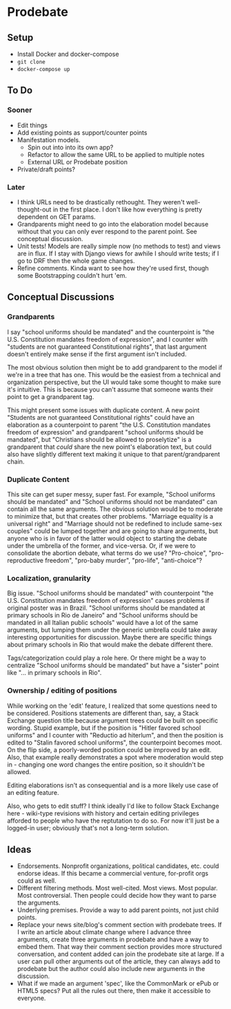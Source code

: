 # Prodebate

## Setup
- Install Docker and docker-compose
- `git clone`
- `docker-compose up`

## To Do

### Sooner
- Edit things
- Add existing points as support/counter points
- Manifestation models.
	- Spin out into into its own app?
	- Refactor to allow the same URL to be applied to multiple notes
	- External URL or Prodebate position
- Private/draft points?

### Later
- I think URLs need to be drastically rethought. They weren't well-thought-out in the first place. I don't like how everything is pretty dependent on GET params. 
- Grandparents might need to go into the elaboration model because without that you can only ever respond to the parent point. See conceptual discussion.
- Unit tests! Models are really simple now (no methods to test) and views are in flux. If I stay with Django views for awhile I should write tests; if I go to DRF then the whole game changes.
- Refine comments. Kinda want to see how they're used first, though some Bootstrapping couldn't hurt 'em.

## Conceptual Discussions

### Grandparents

I say "school uniforms should be mandated" and the counterpoint is "the U.S. Constitution mandates freedom of expression", and I counter with "students are not guaranteed Constitutional rights", that last argument doesn't entirely make sense if the first argument isn't included. 

The most obvious solution then might be to add grandparent to the model if we're in a tree that has one. This would be the easiest from a technical and organization perspective, but the UI would take some thought to make sure it's intuitive. This is because you can't assume that someone wants their point to get a grandparent tag.

This might present some issues with duplicate content. A new point "Students are not guaranteed Constitutional rights" could have an elaboration as a counterpoint to parent "the U.S. Constitution mandates freedom of expression" and grandparent "school uniforms should be mandated", but "Christians should be allowed to proselytize" is a grandparent that *could* share the new point's elaboration text, but could also have slightly different text making it unique to that parent/grandparent chain.

### Duplicate Content
 
This site can get super messy, super fast. For example, "School uniforms should be mandated" and "School uniforms should not be mandated" can contain all the same arguments. The obvious solution would be to moderate to minimize that, but that creates other problems. "Marriage equality is a universal right" and "Marriage should not be redefined to include same-sex couples" could be lumped together and are going to share arguments, but anyone who is in favor of the latter would object to starting the debate under the umbrella of the former, and vice-versa. Or, if we were to consolidate the abortion debate, what terms do we use? "Pro-choice", "pro-reproductive freedom", "pro-baby murder", "pro-life", "anti-choice"? 

### Localization, granularity

Big issue. "School uniforms should be mandated" with counterpoint "the U.S. Constitution mandates freedom of expression" causes problems if original poster was in Brazil. "School uniforms should be mandated at primary schools in Rio de Janeiro" and "School uniforms should be mandated in all Italian public schools" would have a lot of the same arguments, but lumping them under the generic umbrella could take away interesting opportunities for discussion. Maybe there are specific things about primary schools in Rio that would make the debate different there. 

Tags/categorization could play a role here. Or there might be a way to centralize "School uniforms should be mandated" but have a "sister" point like "... in primary schools in Rio".

### Ownership / editing of positions

While working on the 'edit' feature, I realized that some questions need to be considered. Positions statements are different than, say, a Stack Exchange question title because argument trees could be built on specific wording. Stupid example, but if the position is "Hitler favored school uniforms" and I counter with "Reductio ad hiterlum", and then the position is edited to "Stalin favored school uniforms", the counterpoint becomes moot. On the flip side, a poorly-worded position could be improved by an edit. Also, that example really demonstrates a spot where moderation would step in - changing one word changes the entire position, so it shouldn't be allowed. 

Editing elaborations isn't as consequential and is a more likely use case of an editing feature. 

Also, who gets to edit stuff? I think ideally I'd like to follow Stack Exchange here - wiki-type revisions with history and certain editing privileges afforded to people who have the reptutation to do so. For now it'll just be a logged-in user; obviously that's not a long-term solution.

## Ideas

- Endorsements. Nonprofit organizations, political candidates, etc. could endorse ideas. If this became a commercial venture, for-profit orgs could as well. 
- Different filtering methods. Most well-cited. Most views. Most popular. Most controversial. Then people could decide how they want to parse the arguments.
- Underlying premises. Provide a way to add parent points, not just child points.
- Replace your news site/blog's comment section with prodebate trees. If I write an article about climate change where I advance three arguments, create three arguments in prodebate and have a way to embed them. That way their comment section provides more structured conversation, and content added can join the prodebate site at large. If a user can pull other arguments out of the article, they can always add to prodebate but the author could also include new arguments in the discussion.
- What if we made an argument 'spec', like the CommonMark or ePub or HTML5 specs? Put all the rules out there, then make it accessible to everyone.
